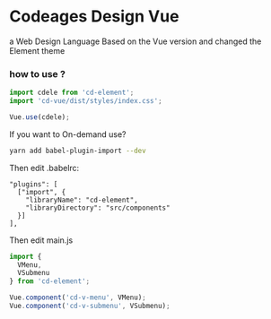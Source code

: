# Codeages Design Vue

a Web Design Language Based on the Vue version and changed the Element theme


### how to use ?

```js
import cdele from 'cd-element';
import 'cd-vue/dist/styles/index.css';

Vue.use(cdele);
```

If you want to On-demand use? 

```bash
yarn add babel-plugin-import --dev
```

Then edit .babelrc:

```
"plugins": [
  ["import", {
    "libraryName": "cd-element",
    "libraryDirectory": "src/components"
  }]
],
```

Then edit main.js

```js
import {
  VMenu,
  VSubmenu
} from 'cd-element';

Vue.component('cd-v-menu', VMenu);
Vue.component('cd-v-submenu', VSubmenu);
```